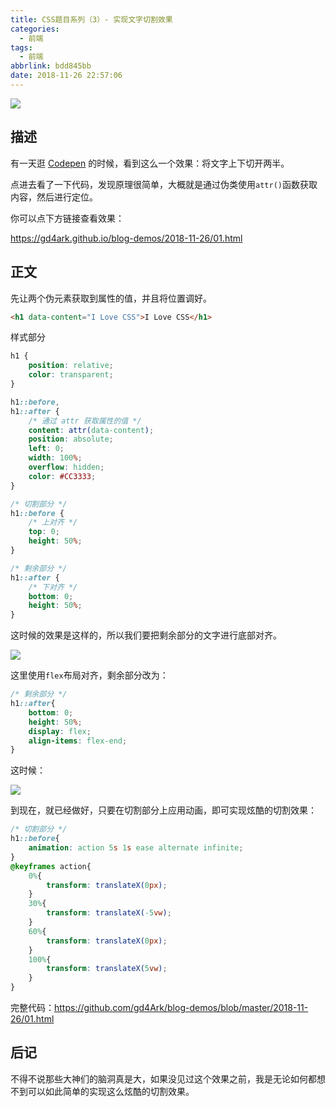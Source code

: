 ```yaml
---
title: CSS题目系列（3）- 实现文字切割效果
categories:
  - 前端
tags:
  - 前端
abbrlink: bdd845bb
date: 2018-11-26 22:57:06
---
```


<div class="excerpt">
    <img src="https://ww1.sinaimg.cn/mw690/9892fa7fgy1fzrd0pb21lj211y0lc4nr.jpg" />
</div>


## 描述

有一天逛 [Codepen](https://codepen.io/) 的时候，看到这么一个效果：将文字上下切开两半。

点进去看了一下代码，发现原理很简单，大概就是通过伪类使用`attr()`函数获取内容，然后进行定位。

你可以点下方链接查看效果：

https://gd4ark.github.io/blog-demos/2018-11-26/01.html

## 正文

先让两个伪元素获取到属性的值，并且将位置调好。

```html
<h1 data-content="I Love CSS">I Love CSS</h1>
```

样式部分

```css
h1 {
    position: relative;
    color: transparent;
}

h1::before,
h1::after {
    /* 通过 attr 获取属性的值 */
    content: attr(data-content);
    position: absolute;
    left: 0;
    width: 100%;
    overflow: hidden;
    color: #CC3333;
}

/* 切割部分 */
h1::before {
    /* 上对齐 */
    top: 0;
    height: 50%;
}

/* 剩余部分 */
h1::after {
    /* 下对齐 */
    bottom: 0;
    height: 50%;
}
```

这时候的效果是这样的，所以我们要把剩余部分的文字进行底部对齐。

![](https://ws1.sinaimg.cn/mw690/006mS5wEgy1fxlfhxdtoyj30xa0h474y.jpg)

这里使用`flex`布局对齐，剩余部分改为：

```css
/* 剩余部分 */
h1::after{
    bottom: 0;
    height: 50%;
    display: flex;
    align-items: flex-end;
}
```

这时候：

![](https://ws1.sinaimg.cn/mw690/006mS5wEgy1fxlfobhqnbj30wj0eyaap.jpg)

到现在，就已经做好，只要在切割部分上应用动画，即可实现炫酷的切割效果：

```css
/* 切割部分 */
h1::before{
    animation: action 5s 1s ease alternate infinite;
}
@keyframes action{
    0%{
        transform: translateX(0px);
    }
    30%{
        transform: translateX(-5vw);
    }
    60%{
        transform: translateX(0px);
    }
    100%{
        transform: translateX(5vw);
    }
}
```



完整代码：https://github.com/gd4Ark/blog-demos/blob/master/2018-11-26/01.html



## 后记

不得不说那些大神们的脑洞真是大，如果没见过这个效果之前，我是无论如何都想不到可以如此简单的实现这么炫酷的切割效果。

